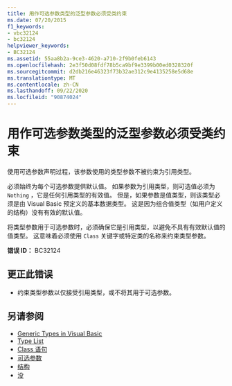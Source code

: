```yaml
---
title: 用作可选参数类型的泛型参数必须受类约束
ms.date: 07/20/2015
f1_keywords:
- vbc32124
- bc32124
helpviewer_keywords:
- BC32124
ms.assetid: 55aa8b2a-9ce3-4620-a710-2f9b0feb6143
ms.openlocfilehash: 2e3f50d08fdf78b5ca9bf9e3399b00ed0328320f
ms.sourcegitcommit: d2db216e46323f73b32ae312c9e4135258e5d68e
ms.translationtype: MT
ms.contentlocale: zh-CN
ms.lasthandoff: 09/22/2020
ms.locfileid: "90874024"
---
```

# <a name="generic-parameters-used-as-optional-parameter-types-must-be-class-constrained"></a>用作可选参数类型的泛型参数必须受类约束

使用可选参数声明过程，该参数使用的类型参数不被约束为引用类型。  
  
 必须始终为每个可选参数提供默认值。 如果参数为引用类型，则可选值必须为 `Nothing` ，它是任何引用类型的有效值。 但是，如果参数是值类型，则该类型必须是由 Visual Basic 预定义的基本数据类型。 这是因为组合值类型（如用户定义的结构）没有有效的默认值。  
  
 将类型参数用于可选参数时，必须确保它是引用类型，以避免不具有有效默认值的值类型。 这意味着必须使用 `Class` 关键字或特定类的名称来约束类型参数。  
  
 **错误 ID：** BC32124  
  
## <a name="to-correct-this-error"></a>更正此错误  
  
- 约束类型参数以仅接受引用类型，或不将其用于可选参数。  
  
## <a name="see-also"></a>另请参阅

- [Generic Types in Visual Basic](../../programming-guide/language-features/data-types/generic-types.md)
- [Type List](../statements/type-list.md)
- [Class 语句](../statements/class-statement.md)
- [可选参数](../../programming-guide/language-features/procedures/optional-parameters.md)
- [结构](../../programming-guide/language-features/data-types/structures.md)
- [没](../nothing.md)

